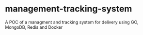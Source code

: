 # management-tracking-system
A POC of a managment and tracking system for delivery using GO, MongoDB, Redis and Docker

